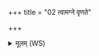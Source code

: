 +++
title = "02 त्वामग्ने वृणते"

+++
<details><summary>मूलम् (WS)</summary>

त्वामग्ने वृणते ब्राह्मणा इमे शिवो अग्ने प्रतरणो न एधि ।  
सपत्नहाग्ने अभिमातिजिद् भव स्वे क्षये दीदिह्यप्रयुच्छन् ॥ ३ ॥
</details>